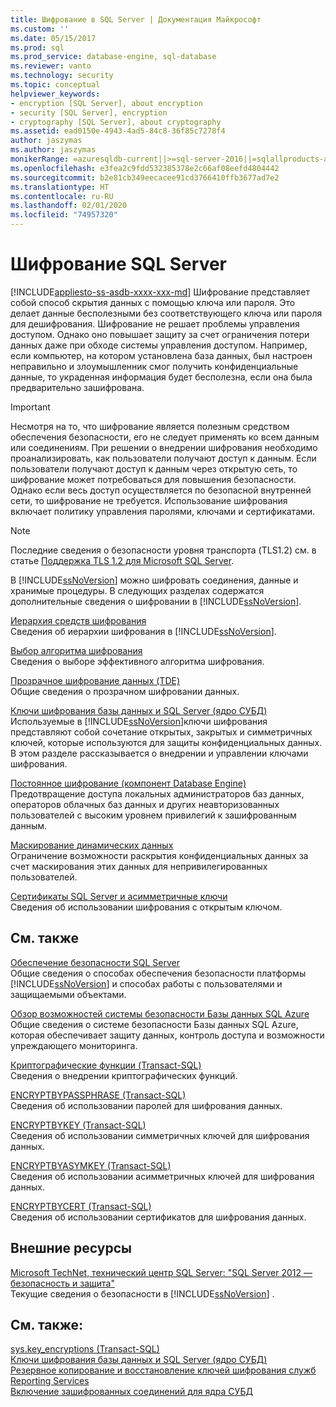 ```yaml
---
title: Шифрование в SQL Server | Документация Майкрософт
ms.custom: ''
ms.date: 05/15/2017
ms.prod: sql
ms.prod_service: database-engine, sql-database
ms.reviewer: vanto
ms.technology: security
ms.topic: conceptual
helpviewer_keywords:
- encryption [SQL Server], about encryption
- security [SQL Server], encryption
- cryptography [SQL Server], about cryptography
ms.assetid: ead0150e-4943-4ad5-84c8-36f85c7278f4
author: jaszymas
ms.author: jaszymas
monikerRange: =azuresqldb-current||>=sql-server-2016||=sqlallproducts-allversions||>=sql-server-linux-2017||=azuresqldb-mi-current
ms.openlocfilehash: e3fea2c9fdd532385378e2c66af08eefd4804442
ms.sourcegitcommit: b2e81cb349eecacee91cd3766410ffb3677ad7e2
ms.translationtype: HT
ms.contentlocale: ru-RU
ms.lasthandoff: 02/01/2020
ms.locfileid: "74957320"
---
```

# <a name="sql-server-encryption"></a>Шифрование SQL Server
[!INCLUDE[appliesto-ss-asdb-xxxx-xxx-md](../../../includes/appliesto-ss-asdb-xxxx-xxx-md.md)]
  Шифрование представляет собой способ скрытия данных с помощью ключа или пароля. Это делает данные бесполезными без соответствующего ключа или пароля для дешифрования. Шифрование не решает проблемы управления доступом. Однако оно повышает защиту за счет ограничения потери данных даже при обходе системы управления доступом. Например, если компьютер, на котором установлена база данных, был настроен неправильно и злоумышленник смог получить конфиденциальные данные, то украденная информация будет бесполезна, если она была предварительно зашифрована.  
  

> [!IMPORTANT]  
>  Несмотря на то, что шифрование является полезным средством обеспечения безопасности, его не следует применять ко всем данным или соединениям. При решении о внедрении шифрования необходимо проанализировать, как пользователи получают доступ к данным. Если пользователи получают доступ к данным через открытую сеть, то шифрование может потребоваться для повышения безопасности. Однако если весь доступ осуществляется по безопасной внутренней сети, то шифрование не требуется. Использование шифрования включает политику управления паролями, ключами и сертификатами.  
  
> [!NOTE]  
>  Последние сведения о безопасности уровня транспорта (TLS1.2) см. в статье [Поддержка TLS 1.2 для Microsoft SQL Server](https://support.microsoft.com/kb/3135244).  

В [!INCLUDE[ssNoVersion](../../../includes/ssnoversion-md.md)] можно шифровать соединения, данные и хранимые процедуры. В следующих разделах содержатся дополнительные сведения о шифровании в [!INCLUDE[ssNoVersion](../../../includes/ssnoversion-md.md)].  

 [Иерархия средств шифрования](../../../relational-databases/security/encryption/encryption-hierarchy.md)  
 Сведения об иерархии шифрования в [!INCLUDE[ssNoVersion](../../../includes/ssnoversion-md.md)].  
  
 [Выбор алгоритма шифрования](../../../relational-databases/security/encryption/choose-an-encryption-algorithm.md)  
 Сведения о выборе эффективного алгоритма шифрования.  
  
 [Прозрачное шифрование данных (TDE)](../../../relational-databases/security/encryption/transparent-data-encryption.md)  
 Общие сведения о прозрачном шифровании данных.  
  
 [Ключи шифрования базы данных и SQL Server &#40;ядро СУБД&#41;](../../../relational-databases/security/encryption/sql-server-and-database-encryption-keys-database-engine.md)  
 Используемые в [!INCLUDE[ssNoVersion](../../../includes/ssnoversion-md.md)]ключи шифрования представляют собой сочетание открытых, закрытых и симметричных ключей, которые используются для защиты конфиденциальных данных. В этом разделе рассказывается о внедрении и управлении ключами шифрования.  
  
 [Постоянное шифрование (компонент Database Engine)](../../../relational-databases/security/encryption/always-encrypted-database-engine.md)  
 Предотвращение доступа локальных администраторов баз данных, операторов облачных баз данных и других неавторизованных пользователей с высоким уровнем привилегий к зашифрованным данным.  
  
 [Маскирование динамических данных](../../../relational-databases/security/dynamic-data-masking.md)  
 Ограничение возможности раскрытия конфиденциальных данных за счет маскирования этих данных для непривилегированных пользователей.  
  
 [Сертификаты SQL Server и асимметричные ключи](../../../relational-databases/security/sql-server-certificates-and-asymmetric-keys.md)  
 Сведения об использовании шифрования с открытым ключом.  
  
## <a name="related-content"></a>См. также  
 [Обеспечение безопасности SQL Server](../../../relational-databases/security/securing-sql-server.md)  
 Общие сведения о способах обеспечения безопасности платформы [!INCLUDE[ssNoVersion](../../../includes/ssnoversion-md.md)] и способах работы с пользователями и защищаемыми объектами.  

[Обзор возможностей системы безопасности Базы данных SQL Azure](https://docs.microsoft.com/azure/sql-database/sql-database-security-overview)
</br>Общие сведения о системе безопасности Базы данных SQL Azure, которая обеспечивает защиту данных, контроль доступа и возможности упреждающего мониторинга.
  
 [Криптографические функции (Transact-SQL)](../../../t-sql/functions/cryptographic-functions-transact-sql.md)  
 Сведения о внедрении криптографических функций.  
  
 [ENCRYPTBYPASSPHRASE (Transact-SQL)](../../../t-sql/functions/encryptbypassphrase-transact-sql.md)  
 Сведения об использовании паролей для шифрования данных.  
  
 [ENCRYPTBYKEY (Transact-SQL)](../../../t-sql/functions/encryptbykey-transact-sql.md)  
 Сведения об использовании симметричных ключей для шифрования данных.  
  
 [ENCRYPTBYASYMKEY (Transact-SQL)](../../../t-sql/functions/encryptbyasymkey-transact-sql.md)  
 Сведения об использовании асимметричных ключей для шифрования данных.  
  
 [ENCRYPTBYCERT (Transact-SQL)](../../../t-sql/functions/encryptbycert-transact-sql.md)  
 Сведения об использовании сертификатов для шифрования данных.  
  
## <a name="external-resources"></a>Внешние ресурсы  
 [Microsoft TechNet, технический центр SQL Server: "SQL Server 2012 — безопасность и защита"](https://download.microsoft.com/download/8/F/A/8FABACD7-803E-40FC-ADF8-355E7D218F4C/SQL_Server_2012_Security_Best_Practice_Whitepaper_Apr2012.docx)  
 Текущие сведения о безопасности в [!INCLUDE[ssNoVersion](../../../includes/ssnoversion-md.md)] .  
  
## <a name="see-also"></a>См. также:  
 [sys.key_encryptions (Transact-SQL)](../../../relational-databases/system-catalog-views/sys-key-encryptions-transact-sql.md)   
 [Ключи шифрования базы данных и SQL Server (ядро СУБД)](../../../relational-databases/security/encryption/sql-server-and-database-encryption-keys-database-engine.md)   
 [Резервное копирование и восстановление ключей шифрования служб Reporting Services](../../../reporting-services/install-windows/ssrs-encryption-keys-back-up-and-restore-encryption-keys.md)     
 [Включение зашифрованных соединений для ядра СУБД](../../../database-engine/configure-windows/enable-encrypted-connections-to-the-database-engine.md)    
  
  
